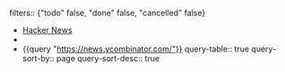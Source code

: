 filters:: {"todo" false, "done" false, "cancelled" false}

- [Hacker News](https://news.ycombinator.com/)
-
- {{query "https://news.ycombinator.com/"}}
  query-table:: true
  query-sort-by:: page
  query-sort-desc:: true
